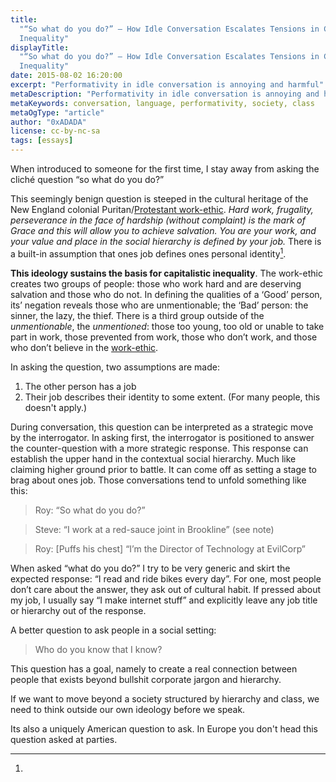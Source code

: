 ```yaml
---
title:
  "“So what do you do?” — How Idle Conversation Escalates Tensions in Class
  Inequality"
displayTitle:
  "“So what do you do?” — How Idle Conversation Escalates Tensions in Class
  Inequality"
date: 2015-08-02 16:20:00
excerpt: "Performativity in idle conversation is annoying and harmful"
metaDescription: "Performativity in idle conversation is annoying and harmful"
metaKeywords: conversation, language, performativity, society, class
metaOgType: "article"
author: "0xADADA"
license: cc-by-nc-sa
tags: [essays]
---
```


When introduced to someone for the first time, I stay away from asking the
cliché question “so what do you do?”

This seemingly benign question is steeped in the cultural heritage of the New
England colonial
Puritan/[Protestant work-ethic](https://en.wikipedia.org/wiki/The_Protestant_Ethic_and_the_Spirit_of_Capitalism).
_Hard work, frugality, perseverance in the face of hardship (without complaint)
is the mark of Grace and this will allow you to achieve salvation. You are your
work, and your value and place in the social hierarchy is defined by your job._
There is a built-in assumption that ones job defines ones personal identity[^1].

**This ideology sustains the basis for capitalistic inequality**. The work-ethic
creates two groups of people: those who work hard and are deserving salvation
and those who do not. In defining the qualities of a ‘Good’ person, its’
negation reveals those who are unmentionable; the ‘Bad’ person: the sinner, the
lazy, the thief. There is a third group outside of the _unmentionable_, the
_unmentioned_: those too young, too old or unable to take part in work, those
prevented from work, those who don’t work, and those who don’t believe in the
[work-ethic](http://www.crimethinc.com/).

In asking the question, two assumptions are made:

1. The other person has a job
1. Their job describes their identity to some extent. (For many people, this
   doesn't apply.)

During conversation, this question can be interpreted as a strategic move by the
interrogator. In asking first, the interrogator is positioned to answer the
counter-question with a more strategic response. This response can establish the
upper hand in the contextual social hierarchy. Much like claiming higher ground
prior to battle. It can come off as setting a stage to brag about ones job.
Those conversations tend to unfold something like this:

> Roy: “So what do you do?”

> Steve: “I work at a red-sauce joint in Brookline” (see note)

> Roy: [Puffs his chest] “I’m the Director of Technology at EvilCorp”

When asked “what do you do?” I try to be very generic and skirt the expected
response: “I read and ride bikes every day”. For one, most people don’t care
about the answer, they ask out of cultural habit. If pressed about my job, I
usually say “I make internet stuff” and explicitly leave any job title or
hierarchy out of the response.

A better question to ask people in a social setting:

> Who do you know that I know?

This question has a goal, namely to create a real connection between people that
exists beyond bullshit corporate jargon and hierarchy.

If we want to move beyond a society structured by hierarchy and class, we need
to think outside our own ideology before we speak.

[^1]:
  Its also a uniquely American question to ask. In Europe you don't head this
  question asked at parties.
